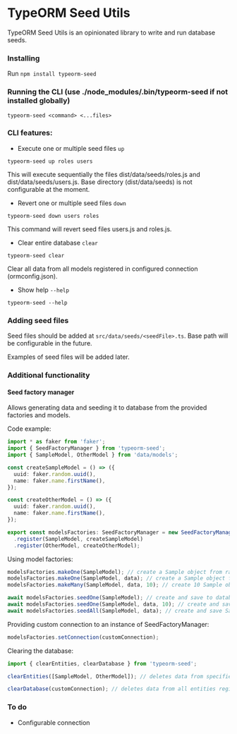 # TypeORM Seed Utils

TypeORM Seed Utils is an opinionated library to write and run database seeds.

### Installing
Run ```npm install typeorm-seed```

### Running the CLI (use ./node_modules/.bin/typeorm-seed if not installed globally)
```
typeorm-seed <command> <...files>
```

### CLI features:
* Execute one or multiple seed files ```up```
```
typeorm-seed up roles users
```

This will execute sequentially the files dist/data/seeds/roles.js and dist/data/seeds/users.js.
Base directory (dist/data/seeds) is not configurable at the moment.

* Revert one or multiple seed files ```down```
```
typeorm-seed down users roles
```
This command will revert seed files users.js and roles.js.

* Clear entire database ```clear```
```
typeorm-seed clear
```
Clear all data from all models registered in configured connection (ormconfig.json).

* Show help ```--help```
```
typeorm-seed --help
```

### Adding seed files
Seed files should be added at ```src/data/seeds/<seedFile>.ts```. Base path will be configurable in the future.

Examples of seed files will be added later.

### Additional functionality
#### Seed factory manager
Allows generating data and seeding it to database from the provided factories and models.

Code example:
```typescript
import * as faker from 'faker';
import { SeedFactoryManager } from 'typeorm-seed';
import { SampleModel, OtherModel } from 'data/models';

const createSampleModel = () => ({
  uuid: faker.random.uuid(),
  name: faker.name.firstName(),
});

const createOtherModel = () => ({
  uuid: faker.random.uuid(),
  name: faker.name.firstName(),
});

export const modelsFactories: SeedFactoryManager = new SeedFactoryManager()
  .register(SampleModel, createSampleModel)
  .register(OtherModel, createOtherModel);
```

Using model factories:
```typescript
modelsFactories.makeOne(SampleModel); // create a Sample object from random data (using faker factory)
modelsFactories.makeOne(SampleModel, data); // create a Sample object from provided (partial) data
modelsFactories.makeMany(SampleModel, data, 10); // create 10 Sample objects

await modelsFactories.seedOne(SampleModel); // create and save to database one Sample object
await modelsFactories.seedOne(SampleModel, data, 10); // create and save to database 10 Sample objects
await modelsFactories.seedAll(SampleModel, data); // create and save Sample objects from an array of partial entities
```

Providing custom connection to an instance of SeedFactoryManager:
```typescript
modelsFactories.setConnection(customConnection);
```

Clearing the database:
```typescript
import { clearEntities, clearDatabase } from 'typeorm-seed';

clearEntities([SampleModel, OtherModel]); // deletes data from specified entities

clearDatabase(customConnection); // deletes data from all entities registered connection (ormconfig.json)
```

### To do
* Configurable connection
